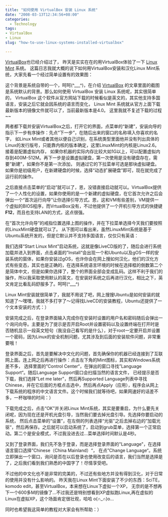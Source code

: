 ```yaml
---
title: "如何使用 VirtualBox 安装 Linux 系统"
date: "2008-03-13T12:34:56+08:00"
categories:
  - Technology
tags:
- VirtualBox
- Linux
slug: "how-to-use-linux-systems-installed-virtualbox"

---
```


[VirtualBox](http://www.icyleaf.cn/2008/03/12/virtualbox-free-cross-platform-open-source-virtual-machine/)也已经介绍过了，
昨天是实实在在的用VirtualBox体验了一下 [Linux Mint](http://www.linuxmint.com/) 系统。
这篇日志我就大概的说下如何用VirtualBox安装和汉化Linux Mint系统，大家先看一个经过简单设置有的效果图：

这个背景是系统自带的一个，呵呵(\^\_\_\_\^)，在介绍 [VirtualBox](http://www.icyleaf.cn/2008/03/12/virtualbox-free-cross-platform-open-source-virtual-machine/)
的文章里面的截图是系统默认的背景。那么如何使用 VirtualBox 安装 Linux 系统呢，其实很简单的，
VirtualBox 这个软件从官方网站下载的时候看似是英文的，其实他支持多国语言，安装之后它就会因系统的语言而变化，
Linux Mint 系统就从官方上面下载最新版本的镜像文件就可以了，当前最新版本是4.0。
这里我就不复述下载的过程\~\~

两者都下载并安装VirtualBox之后，打开它的界面，点菜单的“新建”，安装向导的指示下一步有序操作：先点“下一步”，在随后出来的窗口的名称填入你喜欢的名字，
如Linux Mint或者其他以便自己识别，在系统类型里面他并没有列出具体的Linux的发行版号，只能靠内核的版本确定，这里LinuxMint的内核是Linux2.6。接着是配置虚拟内存，
如果你机器的实际内存比较大如1G以上，可以配置虚拟内存到400M-512M。再下一步是设置虚拟硬盘，第一次使用是没有硬盘存在，需要”新建"，如果你不是第一次添加，
则通过它的下拉菜单可选是那块虚拟硬盘。如果你是初级用户，在新建硬盘的时候，选择“动态扩展硬盘”即可，现在就完成了运行前的操作。

之后直接点击菜单的“启动”就可以了，恩，没错直接启动就可以。VirtualBox提供了一个人性化的设置，如果你使用的是一个新建的虚拟硬盘，在它首次允许之后会弹出一个“首次运行向导”让你选择引导方式。恩，这和VM有些差别，VM提供一个虚拟的BIOS程序，而VrtualBox没有，不过他提供了一个开机引导方式的快捷键**F12**，而且也支持LAN的方式，这点很强。

在“首次允许向导”的戒指位置选择上图的操作，并在下拉菜单选择今天我们要按照的LinuxMint硬盘就可以了。
从下图可以看出来，虽然LinuxMint系统是基于Ubuntu系统开发的，但是它默认并不支持多国语言，仅仅只有英语：

我们选择“Start Linux Mint"启动系统，这就是像LiveCD版的了，随后会进行系统加载并进入到界面，点击桌面的”Install“会出现一个和Ubuntu以及gOS一样的安装系统的窗体，如果你安装过gOS，也许你会在网上搜如何汉化，他们的汉化方式有些变态，其实也是正确的，在选择系统语言环境的时候在选择框的倒数第二个是简体中文，但是如果你选择了，整个的界面全部会变成乱码。这样不利于我们的操作，所以我采取使用默认的英文，在安装好系统之后再进行汉化，相比之下，英文肯定比看乱码舒服多了。呵呵(\^\_\_\_\^)

Linux Mint安装就很简单了，我就不用说了吧，网上搜搜Ubuntu是如何安装的就知道了～嘿嘿，我就不多打字了～记得找LiveCD的安装教程，Ubuntu还提供了一个文本安装的方式：）

安装完成之后，在登录界面输入完成你在安装时设置的用户名和密码随后会弹出一个询问向导。主要是为了提示是否开启Root并设置密码以及设置终端在打开时是否随机显示一段英文短句（我没自己看写的是什么），对于root一定要开启并设置一个密码，因为Linux的安全机制问题，尤其涉及到后面的安装软件问题，非常重要哦！

登录界面之后，首先是要解决中文化的问题，首先确保你的机器已经连接到了互联网上面。连上网之后再进行操作：点击左下角的Mint图标，其实和Windows系统差不多，
选择里面的”Control Center“，在弹出的窗口寻找”Language Support“。随后Language Support窗口会扫描当然的语言文件，
已经提示是否下载，我们选择”Let me later"，然后再Supported Language列表中寻找Chinese，并在它后面的方框点击选中，然后再点Apply（应用），程序会从网上下载系统的程序的中文语言文件。这个时候我们就等待吧，如果网速好的话差不多，一杯咖啡的时间：）

下载完成之后，点击“OK”并关闭Linux Mint系统，其实是要重启，为什么要先关闭呢，因为现在还是开机光盘引导，当然我们要去掉光盘引导。先选择你要启动的系统，
然后点击菜单的“设置”，在左侧的列表选择“光驱"之后去掉右边的”加载光驱“，然后再保存。之后就可以启动系统了，启动到grub菜单，选择第一个正常启动。第二个是安全模式，不过我没进去过...菜单选择时间默认是4秒。

又到了登录界面，我们先不急于登录，而是选择登录界面的"Language"，在选择语言窗口选择”Chinese（China Mainland）“，
在点”Change Language“。系统立即弹出一个窗口，询问是否在以后登录也使用改变后的语言，我们当然是选择是了，之后我们看到我们熟悉的中国字了！尽情享受吧。

不过他的中文化也不是非常的完美的，不过还有些地方并没有得到汉化，对于日常的使用并没有什么影响的。
昨天我在Linux Mint下面安装了不少的东西：SciTE，komodo edit，甚至VirtualBox，本来想在Linux下虚拟一个XP，
无奈的是不想再下一个600多M的镜像了...不过我还是特别想看到XP虚拟跑Linux,再在虚拟的Linux在虚拟XP，这个场面肯定很壮观，哈哈 o(∩\_∩)o...

同时也希望我这简单的教程对大家会有所帮助：）
